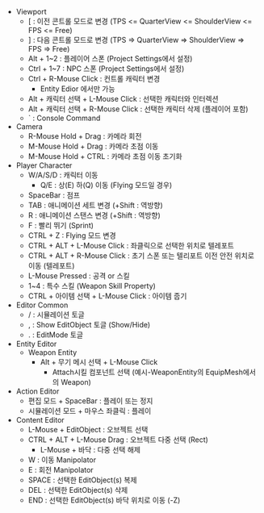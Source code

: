- Viewport
  - [ : 이전 콘트롤 모드로 변경 (TPS <= QuarterView <= ShoulderView <= FPS <= Free)
  - ] : 다음 콘트롤 모드로 변경 (TPS => QuarterView => ShoulderView => FPS => Free)
  - Alt + 1~2 : 플레이어 스폰 (Project Settings에서 설정)
  - Ctrl + 1~7 : NPC 스폰 (Project Settings에서 설정)
  - Ctrl + R-Mouse Click : 컨트롤 캐릭터 변경
    - Entity Edior 에서만 가능
  - Alt + 캐릭터 선택 + L-Mouse Click : 선택한 캐릭터와 인터렉션
  - Alt + 캐릭터 선택 + R-Mouse Click : 선택한 캐릭터 삭제 (플레이어 포함)
  - ` : Console Command
- Camera
  - R-Mouse Hold + Drag : 카메라 회전
  - M-Mouse Hold + Drag : 카메라 초점 이동
  - M-Mouse Hold + CTRL : 카메라 초점 이동 초기화
- Player Character
  - W/A/S/D : 캐릭터 이동
    - Q/E : 상(E) 하(Q) 이동 (Flying 모드일 경우)
  - SpaceBar : 점프
  - TAB : 애니메이션 세트 변경 (+Shift : 역방향)
  - R : 애니메이션 스탠스 변경 (+Shift : 역방향)
  - F : 빨리 뛰기 (Sprint)
  - CTRL + Z : Flying 모드 변경
  - CTRL + ALT + L-Mouse Click : 좌클릭으로 선택한 위치로 텔레포트
  - CTRL + ALT + R-Mouse Click : 초기 스폰 또는 텔리포트 이전 안전 위치로 이동 (텔레포트)
  - L-Mouse Pressed : 공격 or 스킬
  - 1~4 : 특수 스킬 (Weapon Skill Property)
  - CTRL + 아이템 선택 + L-Mouse Click : 아이템 줍기
- Editor Common
  - / : 시뮬레이션 토글
  - , : Show EditObject 토글 (Show/Hide)
  - . : EditMode 토글
- Entity Editor
  - Weapon Entity
	- Alt + 무기 메시 선택 + L-Mouse Click
	  - Attach시킬 컴포넌트 선택 (예시-WeaponEntity의 EquipMesh에서의 Weapon)
- Action Editor
  - 편집 모드 + SpaceBar : 플레이 또는 정지
  - 시뮬레이션 모드 + 마우스 좌클릭 : 플레이
- Content Editor
  - L-Mouse + EditObject : 오브젝트 선택
  - CTRL + ALT + L-Mouse Drag : 오브젝트 다중 선택 (Rect)
    - L-Mouse + 바닥 : 다중 선택 해제
  - W : 이동 Manipolator 
  - E : 회전 Manipolator 
  - SPACE : 선택한 EditObject(s) 복제
  - DEL : 선택한 EditObject(s) 삭제
  - END : 선택한 EditObject(s) 바닥 위치로 이동 (-Z)